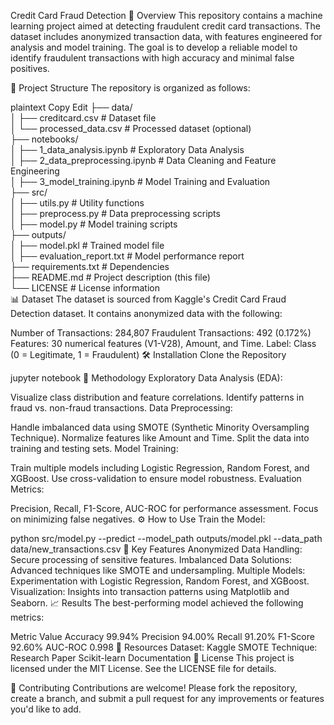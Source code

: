 Credit Card Fraud Detection
🚀 Overview
This repository contains a machine learning project aimed at detecting fraudulent credit card transactions. The dataset includes anonymized transaction data, with features engineered for analysis and model training. The goal is to develop a reliable model to identify fraudulent transactions with high accuracy and minimal false positives.

📁 Project Structure
The repository is organized as follows:

plaintext
Copy
Edit
├── data/  
│   ├── creditcard.csv           # Dataset file  
│   └── processed_data.csv       # Processed dataset (optional)  
├── notebooks/  
│   ├── 1_data_analysis.ipynb    # Exploratory Data Analysis  
│   ├── 2_data_preprocessing.ipynb  # Data Cleaning and Feature Engineering  
│   ├── 3_model_training.ipynb   # Model Training and Evaluation  
├── src/  
│   ├── utils.py                 # Utility functions  
│   ├── preprocess.py            # Data preprocessing scripts  
│   ├── model.py                 # Model training scripts  
├── outputs/  
│   ├── model.pkl                # Trained model file  
│   ├── evaluation_report.txt    # Model performance report  
├── requirements.txt             # Dependencies  
├── README.md                    # Project description (this file)  
└── LICENSE                      # License information  
📊 Dataset
The dataset is sourced from Kaggle's Credit Card Fraud Detection dataset. It contains anonymized data with the following:

Number of Transactions: 284,807
Fraudulent Transactions: 492 (0.172%)
Features: 30 numerical features (V1-V28), Amount, and Time.
Label: Class (0 = Legitimate, 1 = Fraudulent)
🛠️ Installation
Clone the Repository



jupyter notebook
🧪 Methodology
Exploratory Data Analysis (EDA):

Visualize class distribution and feature correlations.
Identify patterns in fraud vs. non-fraud transactions.
Data Preprocessing:

Handle imbalanced data using SMOTE (Synthetic Minority Oversampling Technique).
Normalize features like Amount and Time.
Split the data into training and testing sets.
Model Training:

Train multiple models including Logistic Regression, Random Forest, and XGBoost.
Use cross-validation to ensure model robustness.
Evaluation Metrics:

Precision, Recall, F1-Score, AUC-ROC for performance assessment.
Focus on minimizing false negatives.
⚙️ How to Use
Train the Model:


python src/model.py --predict --model_path outputs/model.pkl --data_path data/new_transactions.csv
🌟 Key Features
Anonymized Data Handling: Secure processing of sensitive features.
Imbalanced Data Solutions: Advanced techniques like SMOTE and undersampling.
Multiple Models: Experimentation with Logistic Regression, Random Forest, and XGBoost.
Visualization: Insights into transaction patterns using Matplotlib and Seaborn.
📈 Results
The best-performing model achieved the following metrics:

Metric	Value
Accuracy	99.94%
Precision	94.00%
Recall	91.20%
F1-Score	92.60%
AUC-ROC	0.998
🔗 Resources
Dataset: Kaggle
SMOTE Technique: Research Paper
Scikit-learn Documentation
📄 License
This project is licensed under the MIT License. See the LICENSE file for details.

🤝 Contributing
Contributions are welcome! Please fork the repository, create a branch, and submit a pull request for any improvements or features you'd like to add.
